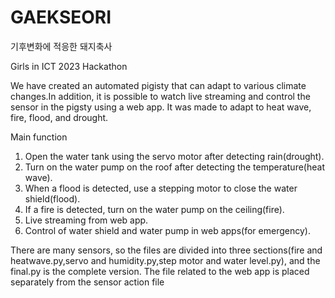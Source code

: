 # GAEKSEORI
기후변화에 적응한 돼지축사

Girls in ICT 2023 Hackathon

We have created an automated pigisty that can adapt to various climate changes.In addition, it is possible to watch live streaming and control the sensor in the pigsty using a web app.
It was made to adapt to heat wave, fire, flood, and drought.

Main function
1. Open the water tank using the servo motor after detecting rain(drought).
2. Turn on the water pump on the roof after detecting the temperature(heat wave).
3. When a flood is detected, use a stepping motor to close the water shield(flood).
4. If a fire is detected, turn on the water pump on the ceiling(fire).
5. Live streaming from web app.
6. Control of water shield and water pump in web apps(for emergency).

There are many sensors, so the files are divided into three sections(fire and heatwave.py,servo and humidity.py,step motor and water level.py), and the final.py is the complete version.
The file related to the web app is placed separately from the sensor action file
